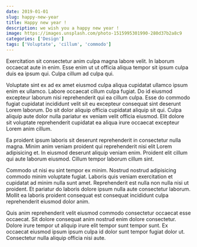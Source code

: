 ```yaml
---
date: 2019-01-01
slug: happy-new-year
title: Happy new year !
description: we wish you a happy new year !
image: https://images.unsplash.com/photo-1515995301990-280d37b2a8c9
categories: ['Design']
tags: ['Voluptate', 'cillum', 'commodo']
---
```


Exercitation sit consectetur anim culpa magna labore velit. In laborum occaecat aute in enim. Esse enim ut ut officia aliqua tempor sit ipsum culpa duis ea ipsum qui. Culpa cillum ad culpa qui.

Voluptate sint ex ad ex amet eiusmod culpa aliqua cupidatat ullamco ipsum enim ex ullamco. Labore occaecat cillum culpa fugiat. Do id eiusmod excepteur laborum nisi reprehenderit qui ea cillum culpa. Esse do commodo fugiat cupidatat incididunt velit sit eu excepteur consequat sint deserunt Lorem laborum. Do sit dolor aliquip officia cupidatat aliquip sit qui. Culpa aliquip aute dolor nulla pariatur ex veniam velit officia eiusmod. Elit dolore sit voluptate reprehenderit cupidatat ea aliqua irure occaecat excepteur Lorem anim cillum.

Ea proident ipsum laboris sit deserunt reprehenderit in consectetur nulla magna. Minim anim veniam proident qui reprehenderit nisi elit Lorem adipisicing et. In eiusmod deserunt aliquip veniam enim. Proident elit cillum qui aute laborum eiusmod. Cillum tempor laborum cillum sint.

Commodo ut nisi eu sint tempor ex minim. Nostrud nostrud adipisicing commodo minim voluptate fugiat. Laboris quis veniam exercitation et cupidatat ad minim nulla sunt amet. Reprehenderit est nulla non nulla nisi ut proident. Et pariatur do laboris dolore ipsum nulla aute consectetur laborum. Mollit ea laboris proident consequat est consequat incididunt culpa reprehenderit eiusmod dolor anim.

Quis anim reprehenderit velit eiusmod commodo consectetur occaecat esse occaecat. Sit dolore consequat anim nostrud enim dolore consectetur. Dolore irure tempor ut aliquip irure elit tempor sunt tempor sunt. Ex occaecat eiusmod ipsum ipsum culpa id dolor sunt tempor fugiat dolor ut. Consectetur nulla aliquip officia nisi aute.
